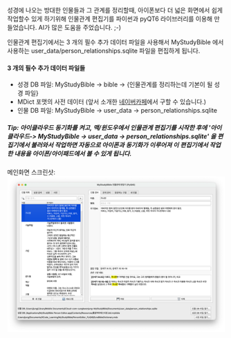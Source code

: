 성경에 나오는 방대한 인물들과 그 관계를 정리할때, 아이폰보다 더 넓은 화면에서 쉽게 작업할수 있게 하기위해 인물관계 편집기를 파이썬과 pyQT6 라이브러리를 이용해 만들었습니다. AI가 많은 도움을 주었습니다. ;-)  
  
인물관계 편집기에서는 3 개의 필수 추가 데이터 파일을 사용해서 MyStudyBible 에서 사용하는 user_data/person_relationships.sqlite 파일을 편집하게 됩니다.  

#### 3 개의 필수 추가 데이터 파일들
- 성경 DB 파일: MyStudyBible -> bible -> {인물관계를 정리하는데 기본이 될 성경 파일}
- MDict 포맷의 사전 데이터 (앞서 소개한 [네이버카페](https://cafe.naver.com/thewordkor)에서 구할 수 있습니다.)
- 인물 DB 파일: MyStudyBible -> user_data -> person_relationships.sqlite

##### Tip: 아이클라우드 동기화를 켜고, 맥/윈도우에서 인물관계 편집기를 시작한 후에 '아이클라우드-> MyStudyBible -> user_data -> person_relationships.sqlite' 을 편집기에서 불러와서 작업하면 자동으로 아이폰과 동기화가 이루어져 이 편집기에서 작업한 내용을 아이폰/아이패드에서 볼 수 있게 됩니다.  


메인화면 스크린샷:
<img src="PersonRelationshipEditor_1_0_Images/main.png" width="800">

